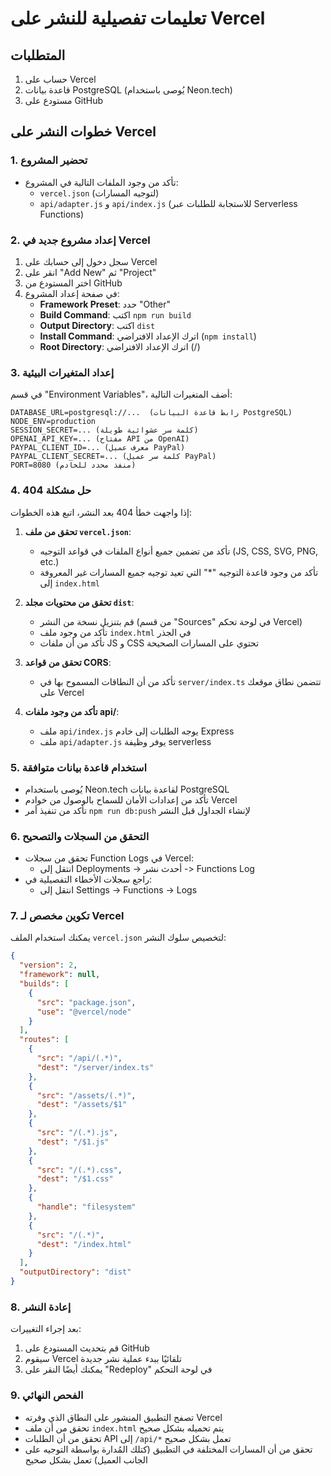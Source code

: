 # تعليمات تفصيلية للنشر على Vercel

## المتطلبات
1. حساب على Vercel
2. قاعدة بيانات PostgreSQL (يُوصى باستخدام Neon.tech)
3. مستودع على GitHub

## خطوات النشر على Vercel

### 1. تحضير المشروع
- تأكد من وجود الملفات التالية في المشروع:
  - `vercel.json` (لتوجيه المسارات)
  - `api/adapter.js` و `api/index.js` (للاستجابة للطلبات عبر Serverless Functions)

### 2. إعداد مشروع جديد في Vercel
1. سجل دخول إلى حسابك على Vercel
2. انقر على "Add New" ثم "Project"
3. اختر المستودع من GitHub
4. في صفحة إعداد المشروع:
   - **Framework Preset**: حدد "Other"
   - **Build Command**: اكتب `npm run build`
   - **Output Directory**: اكتب `dist`
   - **Install Command**: اترك الإعداد الافتراضي (`npm install`)
   - **Root Directory**: اترك الإعداد الافتراضي (/)

### 3. إعداد المتغيرات البيئية
في قسم "Environment Variables"، أضف المتغيرات التالية:

```
DATABASE_URL=postgresql://...  (رابط قاعدة البيانات PostgreSQL)
NODE_ENV=production
SESSION_SECRET=... (كلمة سر عشوائية طويلة)
OPENAI_API_KEY=... (مفتاح API من OpenAI)
PAYPAL_CLIENT_ID=... (معرف عميل PayPal)
PAYPAL_CLIENT_SECRET=... (كلمة سر عميل PayPal)
PORT=8080 (منفذ محدد للخادم)
```

### 4. حل مشكلة 404
إذا واجهت خطأ 404 بعد النشر، اتبع هذه الخطوات:

1. **تحقق من ملف `vercel.json`**:
   - تأكد من تضمين جميع أنواع الملفات في قواعد التوجيه (JS, CSS, SVG, PNG, etc.)
   - تأكد من وجود قاعدة التوجيه "*" التي تعيد توجيه جميع المسارات غير المعروفة إلى `index.html`

2. **تحقق من محتويات مجلد `dist`**:
   - قم بتنزيل نسخة من النشر (من قسم "Sources" في لوحة تحكم Vercel)
   - تأكد من وجود ملف `index.html` في الجذر
   - تأكد من أن ملفات JS و CSS تحتوي على المسارات الصحيحة

3. **تحقق من قواعد CORS**:
   - تأكد من أن النطاقات المسموح بها في `server/index.ts` تتضمن نطاق موقعك على Vercel

4. **تأكد من وجود ملفات api/**:
   - ملف `api/index.js` يوجه الطلبات إلى خادم Express
   - ملف `api/adapter.js` يوفر وظيفة serverless

### 5. استخدام قاعدة بيانات متوافقة
- يُوصى باستخدام Neon.tech لقاعدة بيانات PostgreSQL
- تأكد من إعدادات الأمان للسماح بالوصول من خوادم Vercel
- تأكد من تنفيذ أمر `npm run db:push` لإنشاء الجداول قبل النشر

### 6. التحقق من السجلات والتصحيح
- تحقق من سجلات Function Logs في Vercel:
  - انتقل إلى Deployments -> أحدث نشر -> Functions Log
- راجع سجلات الأخطاء التفصيلية في:
  - انتقل إلى Settings -> Functions -> Logs

### 7. تكوين مخصص لـ Vercel
يمكنك استخدام الملف `vercel.json` لتخصيص سلوك النشر:

```json
{
  "version": 2,
  "framework": null,
  "builds": [
    {
      "src": "package.json",
      "use": "@vercel/node"
    }
  ],
  "routes": [
    {
      "src": "/api/(.*)",
      "dest": "/server/index.ts"
    },
    {
      "src": "/assets/(.*)",
      "dest": "/assets/$1"
    },
    {
      "src": "/(.*).js",
      "dest": "/$1.js"
    },
    {
      "src": "/(.*).css",
      "dest": "/$1.css"
    },
    {
      "handle": "filesystem"
    },
    {
      "src": "/(.*)",
      "dest": "/index.html"
    }
  ],
  "outputDirectory": "dist"
}
```

### 8. إعادة النشر
بعد إجراء التغييرات:
1. قم بتحديث المستودع على GitHub
2. سيقوم Vercel تلقائيًا ببدء عملية نشر جديدة
3. يمكنك أيضًا النقر على "Redeploy" في لوحة التحكم

### 9. الفحص النهائي
- تصفح التطبيق المنشور على النطاق الذي وفرته Vercel
- تحقق من أن ملف `index.html` يتم تحميله بشكل صحيح
- تحقق من أن الطلبات API إلى `/api/*` تعمل بشكل صحيح
- تحقق من أن المسارات المختلفة في التطبيق (كتلك المُدارة بواسطة التوجيه على الجانب العميل) تعمل بشكل صحيح